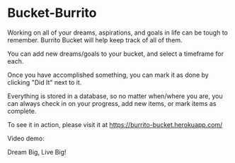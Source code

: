 # Bucket-Burrito
Working on all of your dreams, aspirations, and goals in life can be tough to remember.
Burrito Bucket will help keep track of all of them.

You can add new dreams/goals to your bucket, and select a timeframe for each.

Once you have accomplished something, you can mark it as done by clicking "Did It" next to it.

Everything is stored in a database, so no matter when/where you are, you can always check in on your progress, add new items, or mark items as complete.

To see it in action, please visit it at https://burrito-bucket.herokuapp.com/

Video demo:


Dream Big, Live Big!